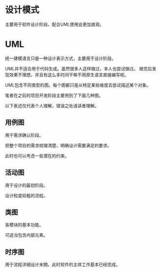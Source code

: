 # 设计模式

主要用于软件设计阶段，配合UML使用会更加直观。

# UML

统一建模语言只是一种设计表示方式，主要用于设计阶段。

UML并不适合用于代码生成。虽然很多人这样做过，本人也尝试做过。
做完后发现效果不理想，并且有这么多时间干嘛不用原生语言直接编写呢。

UML包含不同类型的图。每个图都只是从特定某些维度去尝试描述某个对象。

笔者在之前的项目开发阶段主要用到了下面几种图。

以下表述仅代表个人理解，错误之处请读者理解。

## 用例图

用于需求确认阶段。

把整个项目的需求梳理清楚，明确设计需要满足的要求。

此时也可以考虑一些潜在的约束。

## 活动图

用于设计的最初阶段。

设计粒度较粗的流程。

## 类图

各模块的基本功能。

可适当包含内部元素。

## 时序图

用于流程详细设计末期。此时软件的主体工作基本已经完成。

